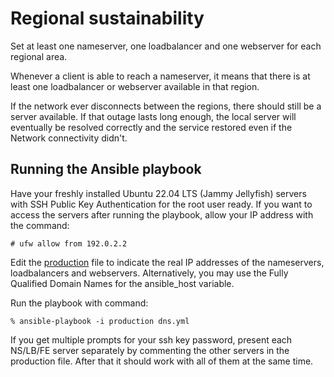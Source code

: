 # Regional sustainability

Set at least one nameserver, one loadbalancer and one webserver for each regional area.

Whenever a client is able to reach a nameserver, it means that there is at least one loadbalancer or webserver available in that region.

If the network ever disconnects between the regions, there should still be a server available. If that outage lasts long enough, the local server will eventually be resolved correctly and the service restored even if the Network connectivity didn't.

## Running the Ansible playbook

Have your freshly installed Ubuntu 22.04 LTS (Jammy Jellyfish) servers with SSH Public Key Authentication for the root user ready. If you want to access the servers after running the playbook, allow your IP address with the command:

```
# ufw allow from 192.0.2.2
```

Edit the [production](https://github.com/jarilammi/nameserver/blob/main/production) file to indicate the real IP addresses of the nameservers, loadbalancers and webservers. Alternatively, you may use the Fully Qualified Domain Names for the ansible_host variable.

Run the playbook with command:

```
% ansible-playbook -i production dns.yml
```

If you get multiple prompts for your ssh key password, present each NS/LB/FE server separately by commenting the other servers in the production file. After that it should work with all of them at the same time.
